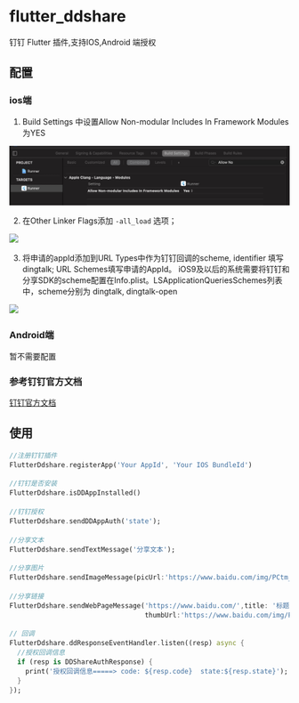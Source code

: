 # flutter_ddshare

钉钉 Flutter 插件,支持IOS,Android 端授权

## 配置
### ios端
1. Build Settings 中设置Allow Non-modular Includes In Framework Modules 为YES

![](instruction_1.jpg)

2. 在Other Linker Flags添加 `-all_load` 选项；

![](https://img.alicdn.com/tps/TB118c9KVXXXXcIaXXXXXXXXXXX-808-201.png#align=left&display=inline&height=186&originHeight=201&originWidth=808&status=done&width=746)

3. 将申请的appId添加到URL Types中作为钉钉回调的scheme, identifier 填写dingtalk; URL Schemes填写申请的AppId。 iOS9及以后的系统需要将钉钉和分享SDK的scheme配置在Info.plist。LSApplicationQueriesSchemes列表中，scheme分别为 dingtalk, dingtalk-open

![](https://img.alicdn.com/tps/TB1QyhdLXXXXXbZXVXXXXXXXXXX-973-709.png#align=left&display=inline&height=498&originHeight=709&originWidth=973&status=done&width=684)

### Android端
暂不需要配置

### 参考钉钉官方文档
[钉钉官方文档](https://ding-doc.dingtalk.com/doc#/native/oguxo2)

## 使用
```dart
//注册钉钉插件
FlutterDdshare.registerApp('Your AppId', 'Your IOS BundleId')

//钉钉是否安装
FlutterDdshare.isDDAppInstalled()

//钉钉授权
FlutterDdshare.sendDDAppAuth('state');

//分享文本
FlutterDdshare.sendTextMessage('分享文本');

//分享图片
FlutterDdshare.sendImageMessage(picUrl:'https://www.baidu.com/img/PCtm_d9c8750bed0b3c7d089fa7d55720d6cf.png');

//分享链接
FlutterDdshare.sendWebPageMessage('https://www.baidu.com/',title: '标题',content: '描述2333',
                                  thumbUrl:'https://www.baidu.com/img/PCtm_d9c8750bed0b3c7d089fa7d55720d6cf.png');

// 回调
FlutterDdshare.ddResponseEventHandler.listen((resp) async {
  //授权回调信息
  if (resp is DDShareAuthResponse) {
    print('授权回调信息=====> code: ${resp.code}  state:${resp.state}');
  }
});

```